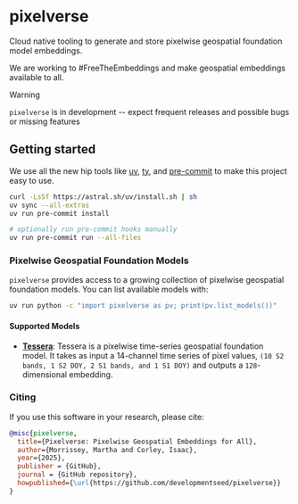 # pixelverse

Cloud native tooling to generate and store pixelwise geospatial foundation model embeddings.

We are working to #FreeTheEmbeddings and make geospatial embeddings available to all.

> [!WARNING]
>
> `pixelverse` is in development -- expect frequent releases and possible bugs or missing features

## Getting started

We use all the new hip tools like [uv](https://docs.astral.sh/uv/), [ty](https://docs.astral.sh/ty/), and [pre-commit](https://pre-commit.com/) to make this project easy to use.

```bash
curl -LsSf https://astral.sh/uv/install.sh | sh
uv sync --all-extras
uv run pre-commit install

# optionally run pre-commit hooks manually
uv run pre-commit run --all-files
```

### Pixelwise Geospatial Foundation Models

`pixelverse` provides access to a growing collection of pixelwise geospatial foundation models.
You can list available models with:

```bash
uv run python -c "import pixelverse as pv; print(pv.list_models())"
```

#### Supported Models

- [**Tessera**](https://arxiv.org/abs/2506.20380): Tessera is a pixelwise time-series geospatial foundation model. It takes as input a 14-channel time series of pixel values, `(10 S2 bands, 1 S2 DOY, 2 S1 bands, and 1 S1 DOY)` and outputs a `128`-dimensional embedding.

### Citing

If you use this software in your research, please cite:

```bibtex
@misc{pixelverse,
  title={Pixelverse: Pixelwise Geospatial Embeddings for All},
  author={Morrissey, Martha and Corley, Isaac},
  year={2025},
  publisher = {GitHub},
  journal = {GitHub repository},
  howpublished={\url{https://github.com/developmentseed/pixelverse}}
}
```
